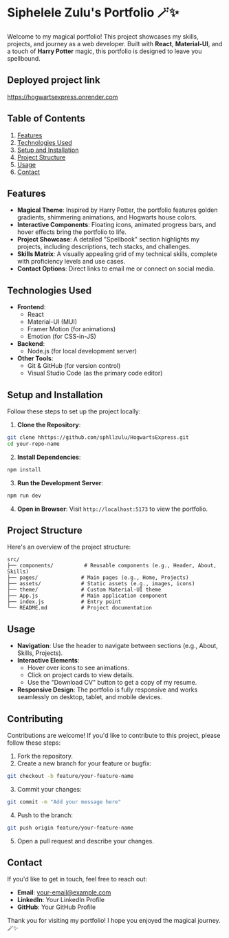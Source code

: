 # Siphelele Zulu's Portfolio 🪄✨

Welcome to my magical portfolio! This project showcases my skills, projects, and journey as a web developer. Built with **React**, **Material-UI**, and a touch of **Harry Potter** magic, this portfolio is designed to leave you spellbound.

## Deployed project link
https://hogwartsexpress.onrender.com

## Table of Contents
1. [Features](#features)
2. [Technologies Used](#technologies-used)
3. [Setup and Installation](#setup-and-installation)
4. [Project Structure](#project-structure)
5. [Usage](#usage)
6. [Contact](#contact)

## Features
* **Magical Theme**: Inspired by Harry Potter, the portfolio features golden gradients, shimmering animations, and Hogwarts house colors.
* **Interactive Components**: Floating icons, animated progress bars, and hover effects bring the portfolio to life.
* **Project Showcase**: A detailed "Spellbook" section highlights my projects, including descriptions, tech stacks, and challenges.
* **Skills Matrix**: A visually appealing grid of my technical skills, complete with proficiency levels and use cases.
* **Contact Options**: Direct links to email me or connect on social media.

## Technologies Used
* **Frontend**:
  * React
  * Material-UI (MUI)
  * Framer Motion (for animations)
  * Emotion (for CSS-in-JS)
* **Backend**:
  * Node.js (for local development server)
* **Other Tools**:
  * Git & GitHub (for version control)
  * Visual Studio Code (as the primary code editor)

## Setup and Installation
Follow these steps to set up the project locally:

1. **Clone the Repository**:
```bash
git clone hhttps://github.com/sphllzulu/HogwartsExpress.git
cd your-repo-name
```

2. **Install Dependencies**:
```bash
npm install
```

3. **Run the Development Server**:
```bash
npm run dev
```

4. **Open in Browser**: Visit `http://localhost:5173` to view the portfolio.

## Project Structure
Here's an overview of the project structure:
```
src/
├── components/          # Reusable components (e.g., Header, About, Skills)
├── pages/              # Main pages (e.g., Home, Projects)
├── assets/             # Static assets (e.g., images, icons)
├── theme/              # Custom Material-UI theme
├── App.js              # Main application component
├── index.js            # Entry point
└── README.md           # Project documentation
```

## Usage
* **Navigation**: Use the header to navigate between sections (e.g., About, Skills, Projects).
* **Interactive Elements**:
  * Hover over icons to see animations.
  * Click on project cards to view details.
  * Use the "Download CV" button to get a copy of my resume.
* **Responsive Design**: The portfolio is fully responsive and works seamlessly on desktop, tablet, and mobile devices.

## Contributing
Contributions are welcome! If you'd like to contribute to this project, please follow these steps:

1. Fork the repository.
2. Create a new branch for your feature or bugfix:
```bash
git checkout -b feature/your-feature-name
```

3. Commit your changes:
```bash
git commit -m "Add your message here"
```

4. Push to the branch:
```bash
git push origin feature/your-feature-name
```

5. Open a pull request and describe your changes.


## Contact
If you'd like to get in touch, feel free to reach out:
* **Email**: your-email@example.com
* **LinkedIn**: Your LinkedIn Profile
* **GitHub**: Your GitHub Profile

Thank you for visiting my portfolio! I hope you enjoyed the magical journey. 🪄✨